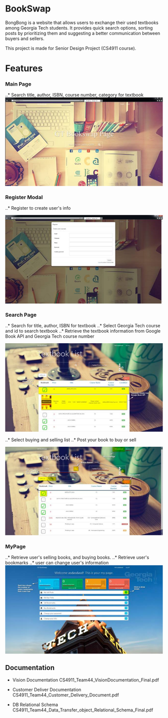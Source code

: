 # BookSwap

BongBong is a website that allows users to exchange their used textbooks among Georgia Tech students. It provides quick search options, sorting posts by prioritizing them and suggesting a better communication between buyers and sellers.

This project is made for Senior Design Project (CS4911 course).


# Features
### Main Page
..* Search title, author, ISBN, course number, category for textbook
![1](screenshot/1.jpg)

### Register Modal
..* Register to create user's info 

![2](screenshot/2.jpg)

### Search Page
..* Search for title, author, ISBN for textbook
..* Select Georgia Tech course and id to search textbook
..* Retrieve the textbook information from Google Book API and Georgia Tech course number

![3](screenshot/3.jpg)


..* Select buying and selling list
..* Post your book to buy or sell

![4](screenshot/4.jpg)

### MyPage
..* Retrieve user's selling books, and buying books. 
..* Retrieve user's bookmarks 
..* user can change user's information
![5](screenshot/5.jpg)

## Documentation
* Vision Documentation
CS4911_Team44_VisionDocumentation_Final.pdf

* Customer Deliver Documentation 
CS4911_Team44_Customer_Delivery_Document.pdf

* DB Relational Schema
CS4911_Team44_Data_Transfer_object_Relational_Schema_Final.pdf

